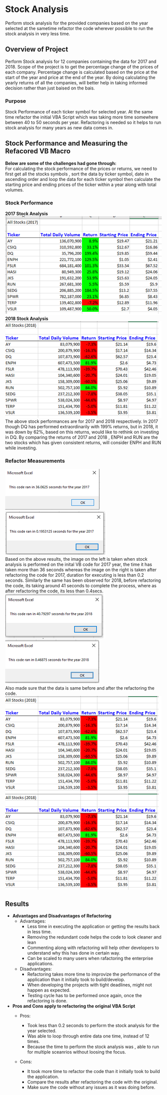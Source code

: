 # Stock Analysis

Perform stock analysis for the provided companies based on the year selected at the sametime refactor the code wherever possible to run the stock analysis in very less time.

## Overview of Project
Perform Stock analysis for 12 companies containing the data for 2017 and 2018. Scope of the project is to get the percentage change of the prices of each company. Percentage change is calculated based on the price at the start of the year and price at the end of the year. By doing calculating the yearly returns of all the companies, will better help in taking informed decision rather than just baised on the bais.

### Purpose
Stock Performance of each ticker symbol for selected year. At the same time refactor the initial VBA Script which was taking more time somewhere between 40 to 50 seconds per year. Refactoring is needed so it helps to run stock analysis for many years as new data comes in.

## Stock Performance and Measuring the Refacored VB Macro
<b> Below are some of the challenges had gone through: </b> <br/>
For calculating the stock performance of the prices or returns, we need to first get all the stocks symbols , sort the data by ticker symbol, date in ascending order and loop the data for each ticker symbol then calculate the starting price and ending prices of the ticker within a year along with total volumes.

### Stock Performance
<b> 2017 Stock Analysis </b> <br/>
![2017_StockPerformance](/resources/2017_StockPerformance.png) <br/>
<b> 2018 Stock Analysis </b> <br/>
![2018_StockPerformance](/resources/2018_StockPerformance.png)<br/>
The above stock performances are for 2017 and 2018 respectively. In 2017 though DQ has performed extraordinarily with 199% returns, but in 2018, it was down by 62%, based on this returns, would like to rethink on investing in DQ. By comparing the returns of 2017 and 2018 , ENPH and RUN are the two stocks which has given consistent returns, will consider ENPH and RUN while investing.

### Refactor Measurements
![2017_BeforeRefactoring](/resources/2017_BeforeRefactoring.png)  ![VBA_Challenge_2017](/resources/VBA_Challenge_2017.png) </br>
Based on the above results, the image on the left is taken when stock analysis is performed on the inital VB code for 2017 year, the time it has taken more than 36 seconds whereas the image on the right is taken after refactoring the code for 2017, duration for executing is less than 0.2 seconds. Similarly the same has been observed for 2018, before refactoring the code, its taking around 41 seconds to complete the process, where as after refactoring the code, its less than 0.4secs. <br/>
![2018_BeforeRefactoring](/resources/2018_BeforeRefactoring.png)  ![VBA_Challenge_2018](/resources/VBA_Challenge_2018.png) <br/>
Also made sure that the data is same before and after the refactoring the code.
![2017_StockPerformance](/resources/2018_StockPerformance.png) ![2018_StockPerformance](/resources/2018_StockPerformance.png) <br/>

## Results
- <b>Advantages and Disadvantages of Refactoring</b> <br/>
   * Advantages: <br/>
      * Less time in executing the application or getting the results back in less time.
      * Removing the redundant code helps the code to look cleaner and lean
      * Commenting along with refactoring will help other developers to understand why this has done in certain way.
      * Can be scaled to many users when rafactoring the enterprise applications.
    * Disadvantages: <br/>
      * Refactoring takes more time to improvize the performance of the application than it initially took to build/develop.
      * When developing the projects with tight deadlines, might not happen as expected.
      * Testing cycle has to be performed once again, once the refactoring is done.
- <b>Pros and Cons apply to refactoring the original VBA Script</b> <br/>   
    * Pros: <br/>
      * Took less than 0.2 seconds to perform the stock analysis for the year selected.
      * Was able to loop through entire data one time, instead of 12 times.
      * Because the time to perform the stock analysis was , able to run for multiple sceanrios without loosing the focus.
      
    * Cons:  <br/>
      * It took more time to refactor the code than it initially took to build the application.
      * Compare the results after refactoring the code with the original.
      * Make sure the code without any issues as it was doing before.
      
      
      
  



